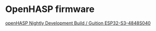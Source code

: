 # OpenHASP firmware
[openHASP Nightly Development Build / Guition ESP32-S3-4848S040](https://nightly.openhasp.com/)